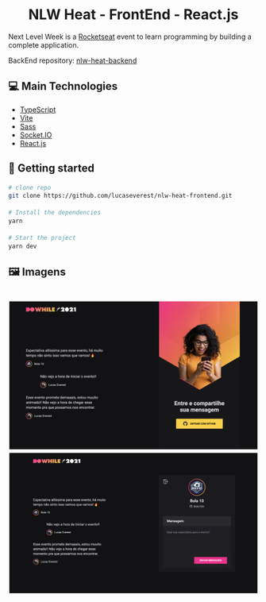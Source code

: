 <h1 align="center">NLW Heat - FrontEnd - React.js</h1>

Next Level Week is a [Rocketseat](https://www.rocketseat.com.br/) event to learn programming by building a complete application.

BackEnd repository: [nlw-heat-backend](https://github.com/lucaseverest/nlw-heat-backend)

## 💻 Main Technologies

- [TypeScript](https://www.typescriptlang.org/)
- [Vite](https://vitejs.dev/)
- [Sass](https://sass-lang.com/)
- [Socket.IO](https://socket.io/)
- [React.js](https://reactjs.org/)

## 🔌 Getting started

```sh
# clone repo
git clone https://github.com/lucaseverest/nlw-heat-frontend.git

# Install the dependencies
yarn

# Start the project
yarn dev
```

## :framed_picture: Imagens ##

<h1 align="center">
    <img alt = "Web app" src = "./.github/image-01.png" width = "500px" />
    <img alt = "Web app" src = "./.github/image-02.png" width = "500px" />
</h1>
